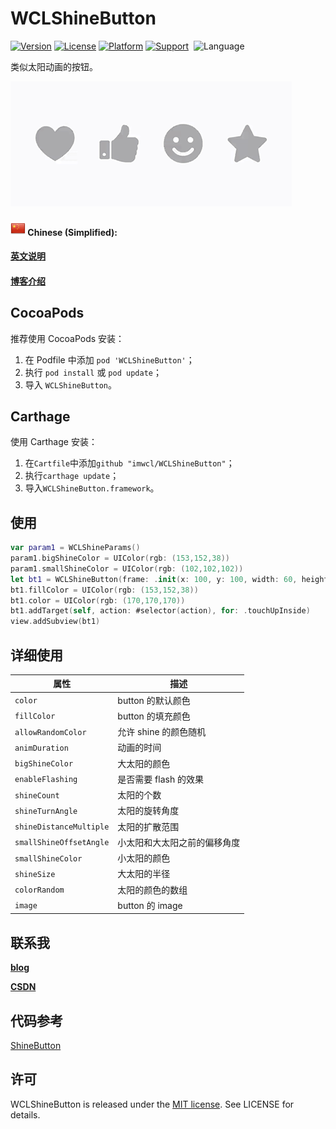 # WCLShineButton

[![Version](https://img.shields.io/cocoapods/v/WCLShineButton.svg?style=flat)](http://cocoapods.org/pods/WCLShineButton)
[![License](https://img.shields.io/cocoapods/l/WCLShineButton.svg?style=flat)](http://cocoapods.org/pods/WCLShineButton)
[![Platform](https://img.shields.io/cocoapods/p/WCLShineButton.svg?style=flat)](http://cocoapods.org/pods/WCLShineButton)
[![Support](https://img.shields.io/badge/support-iOS%208%2B%20-blue.svg?style=flat)](https://www.apple.com/nl/ios/) 
![Language](https://img.shields.io/badge/Language-%20swift%20%20-blue.svg)

类似太阳动画的按钮。

![](DemoGif.gif)

#### ![](https://raw.githubusercontent.com/gosquared/flags/master/flags/flags/shiny/24/China.png) **Chinese (Simplified)**: 
#### [英文说明](README.md)
#### [博客介绍](http://blog.csdn.net/wang631106979/article/details/55230455)

## **CocoaPods**

推荐使用 CocoaPods 安装：

1. 在 Podfile 中添加 `pod 'WCLShineButton'`；
2. 执行 `pod install` 或 `pod update`；
3. 导入 `WCLShineButton`。

## Carthage

使用 Carthage 安装：

1. 在`Cartfile`中添加`github "imwcl/WCLShineButton"`；
2. 执行`carthage update`；
3. 导入`WCLShineButton.framework`。

## 使用

```swift
var param1 = WCLShineParams()
param1.bigShineColor = UIColor(rgb: (153,152,38))
param1.smallShineColor = UIColor(rgb: (102,102,102))
let bt1 = WCLShineButton(frame: .init(x: 100, y: 100, width: 60, height: 60), params: param1)
bt1.fillColor = UIColor(rgb: (153,152,38))
bt1.color = UIColor(rgb: (170,170,170))
bt1.addTarget(self, action: #selector(action), for: .touchUpInside)
view.addSubview(bt1)
```

## **详细使用**

| **属性**                 | **描述**                |
| ----------------------- | ----------------------- |
| `color`                 | button 的默认颜色         |
| `fillColor`             | button 的填充颜色         |
| `allowRandomColor`      | 允许 shine 的颜色随机      |
| `animDuration`          | 动画的时间                |
| `bigShineColor`         | 大太阳的颜色              |
| `enableFlashing`        | 是否需要 flash 的效果      |
| `shineCount`            | 太阳的个数                |
| `shineTurnAngle`        | 太阳的旋转角度             |
| `shineDistanceMultiple` | 太阳的扩散范围             |
| `smallShineOffsetAngle` | 小太阳和大太阳之前的偏移角度 |
| `smallShineColor`       | 小太阳的颜色              |
| `shineSize`             | 大太阳的半径              |
| `colorRandom`           | 太阳的颜色的数组           |
| `image`                 | button 的 image         |

## **联系我**

**[blog](http:blog.imwcl.com)**

**[CSDN](http://blog.csdn.net/wang631106979)**

## 代码参考

[ShineButton](https://github.com/ChadCSong/ShineButton)

## **许可**

WCLShineButton is released under the [MIT license](https://github.com/631106979/WCLShineButton/blob/master/LICENSE). See LICENSE for details.
